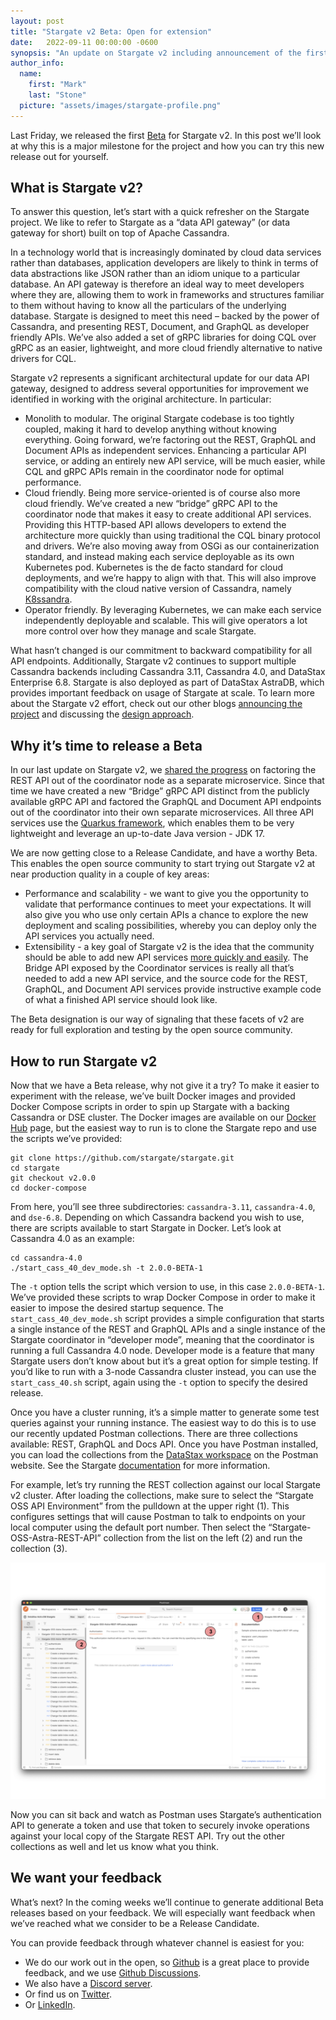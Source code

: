 ```yaml
---
layout: post
title: "Stargate v2 Beta: Open for extension"
date:   2022-09-11 00:00:00 -0600
synopsis: "An update on Stargate v2 including announcement of the first Beta release"
author_info:
  name:
    first: "Mark"
    last: "Stone"
  picture: "assets/images/stargate-profile.png"
---
```


Last Friday, we released the first [Beta](https://github.com/stargate/stargate/releases/tag/v2.0.0-BETA-1) for Stargate v2. In this post we’ll look at why this is a major milestone for the project and how you can try this new release out for yourself.

## What is Stargate v2?

To answer this question, let’s start with a quick refresher on the Stargate project. We like to refer to Stargate as a “data API gateway” (or data gateway for short) built on top of Apache Cassandra.

In a technology world that is increasingly dominated by cloud data services rather than databases, application developers are likely to think in terms of data abstractions like JSON rather than an idiom unique to a particular database. An API gateway is therefore an ideal way to meet developers where they are, allowing them to work in frameworks and structures familiar to them without having to know all the particulars of the underlying database. Stargate is designed to meet this need – backed by the power of Cassandra, and presenting REST, Document, and GraphQL as developer friendly APIs. We’ve also added a set of gRPC libraries for doing CQL over gRPC as an easier, lightweight, and more cloud friendly alternative to native drivers for CQL.

Stargate v2 represents a significant architectural update for our data API gateway, designed to address several opportunities for improvement we identified in working with the original architecture. In particular:

* Monolith to modular. The original Stargate codebase is too tightly coupled, making it hard to develop anything without knowing everything. Going forward, we’re factoring out the REST, GraphQL and Document APIs as independent services. Enhancing a particular API service, or adding an entirely new API service, will be much easier, while CQL and gRPC APIs remain in the coordinator node for optimal performance.
* Cloud friendly. Being more service-oriented is of course also more cloud friendly. We’ve created a new “bridge” gRPC API to the coordinator node that makes it easy to create additional API services. Providing this HTTP-based API allows developers to extend the architecture more quickly than using traditional the CQL binary protocol and drivers. We’re also moving away from OSGi as our containerization standard, and instead making each service deployable as its own Kubernetes pod. Kubernetes is the de facto standard for cloud deployments, and we’re happy to align with that. This will also improve compatibility with the cloud native version of Cassandra, namely [K8ssandra](https://k8ssandra.io/).
* Operator friendly. By leveraging Kubernetes, we can make each service independently deployable and scalable. This will give operators a lot more control over how they manage and scale Stargate.

What hasn’t changed is our commitment to backward compatibility for all API endpoints. Additionally, Stargate v2 continues to support multiple Cassandra backends including Cassandra 3.11, Cassandra 4.0, and DataStax Enterprise 6.8. Stargate is also deployed as part of DataStax AstraDB, which provides important feedback on usage of Stargate at scale. To learn more about the Stargate v2 effort, check out our other blogs [announcing the project](https://stargate.io/2021/11/02/announcing-stargate-v2.html) and discussing the [design approach](https://stargate.io/2021/11/02/introducing-the-design-for-stargate-v2.html).

## Why it’s time to release a Beta

In our last update on Stargate v2, we [shared the progress](https://stargate.io/2022/01/06/reaching-the-first-milestone.html) on factoring the REST API out of the coordinator node as a separate microservice. Since that time we have created a new “Bridge” gRPC API distinct from the publicly available gRPC API and factored the GraphQL and Document API endpoints out of the coordinator into their own separate microservices. All three API services use the [Quarkus framework](https://quarkus.io/), which enables them to be very lightweight and leverage an up-to-date Java version - JDK 17.

We are now getting close to a Release Candidate, and have a worthy Beta. This enables the open source community to start trying out Stargate v2 at near production quality in a couple of key areas:

* Performance and scalability - we want to give you the opportunity to validate that performance continues to meet your expectations. It will also give you who use only certain APIs a chance to explore the new deployment and scaling possibilities, whereby you can deploy only the API services you actually need.
* Extensibility - a key goal of Stargate v2 is the idea that the community should be able to add new API services [more quickly and easily](https://stargate.io/2022/05/23/towards-dynamodb-compatibility-for-cassandra.html). The Bridge API exposed by the Coordinator services is really all that’s needed to add a new API service, and the source code for the REST, GraphQL, and Document API services provide instructive example code of what a finished API service should look like.

The Beta designation is our way of signaling that these facets of v2 are ready for full exploration and testing by the open source community.

## How to run Stargate v2

Now that we have a Beta release, why not give it a try? To make it easier to experiment with the release, we’ve built Docker images and provided Docker Compose scripts in order to spin up Stargate with a backing Cassandra or DSE cluster. The Docker images are available on our [Docker Hub](https://hub.docker.com/u/stargateio) page, but the easiest way to run is to clone the Stargate repo and use the scripts we’ve provided:

```
git clone https://github.com/stargate/stargate.git
cd stargate
git checkout v2.0.0
cd docker-compose
```

From here, you’ll see three subdirectories: `cassandra-3.11`, `cassandra-4.0`, and	`dse-6.8`. Depending on which Cassandra backend you wish to use, there are scripts available to start Stargate in Docker. Let’s look at Cassandra 4.0 as an example:

```
cd cassandra-4.0
./start_cass_40_dev_mode.sh -t 2.0.0-BETA-1
```

The `-t` option tells the script which version to use, in this case `2.0.0-BETA-1`. We’ve provided these scripts to wrap Docker Compose in order to make it easier to impose the desired startup sequence. The `start_cass_40_dev_mode.sh` script provides a simple configuration that starts a single instance of the REST and GraphQL APIs and a single instance of the Stargate coordinator in “developer mode”, meaning that the coordinator is running a full Cassandra 4.0 node. Developer mode is a feature that many Stargate users don’t know about but it’s a great option for simple testing. If you’d like to run with a 3-node Cassandra cluster instead, you can use the `start_cass_40.sh` script, again using the `-t` option to specify the desired release.

Once you have a cluster running, it’s a simple matter to generate some test queries against your running instance. The easiest way to do this is to use our recently updated Postman collections. There are three collections available: REST, GraphQL and Docs API. Once you have Postman installed, you can load the collections from the [DataStax workspace](https://www.postman.com/datastax/workspace/datastax-astra-db-stargate/overview) on the Postman website. See the Stargate [documentation](https://stargate.io/docs/latest/develop/tooling.html) for more information.

For example, let’s try running the REST collection against our local Stargate v2 cluster. After loading the collections, make sure to select the “Stargate OSS API Environment” from the pulldown at the upper right (1). This configures settings that will cause Postman to talk to endpoints on your local computer using the default port number. Then select the “Stargate-OSS-Astra-REST-API” collection from the list on the left (2) and run the collection (3).

![postman](/assets/images/stargate-v2-postman.png)

Now you can sit back and watch as Postman uses Stargate’s authentication API to generate a token and use that token to securely invoke operations against your local copy of the Stargate REST API. Try out the other collections as well and let us know what you think.

## We want your feedback

What’s next? In the coming weeks we’ll continue to generate additional Beta releases based on your feedback. We will especially want feedback when we’ve reached what we consider to be a Release Candidate.

You can provide feedback through whatever channel is easiest for you:

* We do our work out in the open, so [Github](https://github.com/stargate/stargate) is a great place to provide feedback, and we use [Github Discussions](https://github.com/stargate/stargate/discussions).
* We also have a [Discord server](https://discord.gg/33mKDHHFUE).
* Or find us on [Twitter](https://twitter.com/stargateio).
* Or [LinkedIn](https://www.linkedin.com/groups/9091327/?lipi=urn%3Ali%3Apage%3Ad_flagship3_groups_index%3BiWk36RDvQXmdJSCjsT5YlQ%3D%3D).